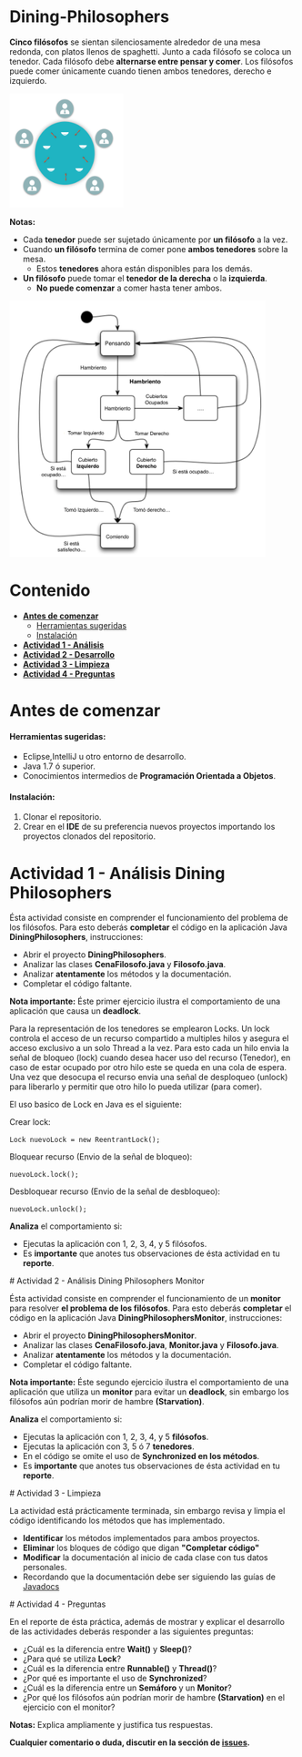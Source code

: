 # Dining-Philosophers

**Cinco filósofos** se sientan silenciosamente alrededor de una mesa redonda, con platos llenos de spaghetti. Junto a cada filósofo se coloca un tenedor. Cada filósofo debe **alternarse entre pensar y comer**. Los filósofos puede comer únicamente cuando tienen ambos tenedores, derecho e izquierdo.

<img src="philosophers.png" width="200px" height="200px"/>

**Notas:**
- Cada **tenedor** puede ser sujetado únicamente por **un filósofo** a la vez.
- Cuando **un filósofo** termina de comer pone **ambos tenedores** sobre la mesa.
  - Estos **tenedores** ahora están disponibles para los demás.
- **Un filósofo** puede tomar el **tenedor de la derecha** o la **izquierda**.
  - **No puede comenzar** a comer hasta tener ambos.

<img src="statePhils.png" width="450px" height="450px"/>

# Contenido
- **[Antes de comenzar](#antesde)**
  - [Herramientas sugeridas](#herramientas)
  - [Instalación](#instalacion)
- **[Actividad 1 - Análisis](#analisis)**
- **[Actividad 2 - Desarrollo](#desarrollo)**
- **[Actividad 3 - Limpieza](#limpieza)**
- **[Actividad 4 - Preguntas](#preguntas)**

# Antes de comenzar

#### <a name="herramientas"></a>Herramientas sugeridas:
- Eclipse,IntelliJ u otro entorno de desarrollo.
- Java 1.7 ó superior.
- Conocimientos intermedios de **Programación Orientada a Objetos**.

#### <a name="instalacion"></a>Instalación:
1. Clonar el repositorio.
2. Crear en el **IDE** de su preferencia nuevos proyectos importando los proyectos clonados del repositorio.

# <a name="analisis"></a>Actividad 1 - Análisis Dining Philosophers

Ésta actividad consiste en comprender el funcionamiento del problema de los filósofos. Para esto deberás **completar** el código en la aplicación Java **DiningPhilosophers**, instrucciones:

- Abrir el proyecto **DiningPhilosophers**.
- Analizar las clases **CenaFilosofo.java** y **Filosofo.java**.
- Analizar **atentamente** los métodos y la documentación.
- Completar el código faltante.

**Nota importante:** Éste primer ejercicio ilustra el comportamiento de una aplicación que causa un **deadlock**.

Para la representación de los tenedores se emplearon Locks. Un lock controla el acceso de un recurso compartido a multiples hilos y asegura el acceso exclusivo a un solo Thread a la vez. Para esto cada un hilo envia la señal de bloqueo (lock) cuando desea hacer uso del recurso (Tenedor), en caso de estar ocupado por otro hilo este se queda en una cola de espera. Una vez que desocupa el recurso envia una señal de desploqueo (unlock) para liberarlo y permitir que otro hilo lo pueda utilizar (para comer). 

El uso basico de Lock en Java es el siguiente:

Crear lock:
```
Lock nuevoLock = new ReentrantLock();
```
Bloquear recurso (Envio de la señal de bloqueo):
```
nuevoLock.lock();
```
Desbloquear recurso (Envio de la señal de desbloqueo):
```
nuevoLock.unlock();
```
**Analiza** el comportamiento si:
- Ejecutas la aplicación con 1, 2, 3, 4, y 5 filósofos.
- Es **importante** que anotes tus observaciones de ésta actividad en tu **reporte**.

# <a name="desarrollo"></a>Actividad 2 - Análisis Dining Philosophers Monitor


Ésta actividad consiste en comprender el funcionamiento de un **monitor** para resolver **el problema de los filósofos**. Para esto deberás **completar** el código en la aplicación Java **DiningPhilosophersMonitor**, instrucciones:

- Abrir el proyecto **DiningPhilosophersMonitor**.
- Analizar las clases **CenaFilosofo.java**, **Monitor.java** y **Filosofo.java**.
- Analizar **atentamente** los métodos y la documentación.
- Completar el código faltante.

**Nota importante:** Éste segundo ejercicio ilustra el comportamiento de una aplicación que utiliza un **monitor** para evitar un **deadlock**, sin embargo los filósofos aún podrían morir de hambre **(Starvation)**.

**Analiza** el comportamiento si:
- Ejecutas la aplicación con 1, 2, 3, 4, y 5 **filósofos**.
- Ejecutas la aplicación con 3, 5 ó 7 **tenedores**.
- En el código se omite el uso de **Synchronized en los métodos**.
- Es **importante** que anotes tus observaciones de ésta actividad en tu **reporte**.

# <a name="limpieza"></a>Actividad 3 - Limpieza

La actividad está prácticamente terminada, sin embargo revisa y limpia el código identificando los métodos que has implementado.

- **Identificar** los métodos implementados para ambos proyectos.
- **Eliminar** los bloques de código que digan **"Completar código"**
- **Modificar** la documentación al inicio de cada clase con tus datos personales.
- Recordando que la documentación debe ser siguiendo las guías de [Javadocs](http://en.wikipedia.org/wiki/Javadoc)

# <a name="preguntas"></a>Actividad 4 - Preguntas

En el reporte de ésta práctica, además de mostrar y explicar el desarrollo de las actividades deberás responder a las siguientes preguntas:

- ¿Cuál es la diferencia entre **Wait()** y **Sleep()**?
- ¿Para qué se utiliza **Lock**?
- ¿Cuál es la diferencia entre **Runnable()** y **Thread()**?
- ¿Por qué es importante el uso de **Synchronized**?
- ¿Cuál es la diferencia entre un **Semáforo** y un **Monitor**?
- ¿Por qué los filósofos aún podrían morir de hambre **(Starvation)** en el ejercicio con el monitor?

**Notas:** Explica ampliamente y justifica tus respuestas.

**Cualquier comentario o duda, discutir en la sección de [issues](https://github.com/Innova4DLab/Dining-Philosophers/issues).**
